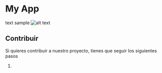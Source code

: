# My App
text sample
![alt text](https://preview.redd.it/sk9nb6lgccq31.gif?format=png8&s=4314adede1e763a54cb4b435e3d246da0460d3ae)
## Contribuir
Si quieres contribuir a nuestro proyecto, tienes que seguir los siguientes pasos

1. 
